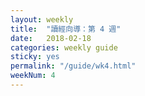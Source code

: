 ```yaml
---
layout: weekly
title:  "讀經向導：第 4 週"
date:   2018-02-18
categories: weekly guide
sticky: yes
permalink: "/guide/wk4.html"
weekNum: 4
---
```


